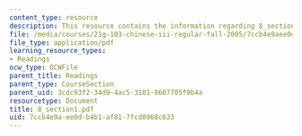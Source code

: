 ```yaml
---
content_type: resource
description: This resource contains the information regarding 8_section1.
file: /media/courses/21g-103-chinese-iii-regular-fall-2005/7ccb4e9aee0db4b1af817fcd0968c633_MIT21G_103F05_8_1.pdf
file_type: application/pdf
learning_resource_types:
- Readings
ocw_type: OCWFile
parent_title: Readings
parent_type: CourseSection
parent_uid: 3cdc93f2-34d9-4ac5-3101-8607705f9b4a
resourcetype: Document
title: 8_section1.pdf
uid: 7ccb4e9a-ee0d-b4b1-af81-7fcd0968c633
---
```

